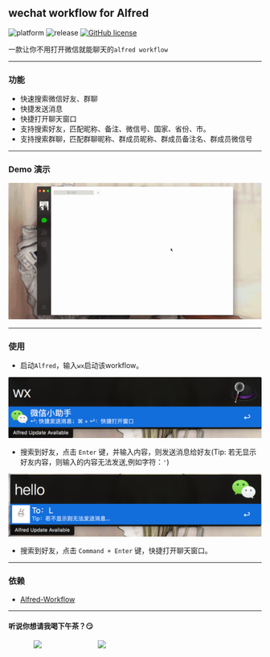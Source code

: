 
## wechat workflow for Alfred

![platform](https://img.shields.io/badge/platform-macos-lightgrey.svg)  ![release](https://img.shields.io/badge/release-v1.0-brightgreen.svg) 
 [![GitHub license](https://img.shields.io/github/license/TKkk-iOSer/wechat-workflow.svg)](https://github.com/TKkk-iOSer/wechat-workflow/blob/master/LICENSE)
 
一款让你不用打开微信就能聊天的`alfred workflow`

---

### 功能
* 快速搜索微信好友、群聊
* 快捷发送消息 
* 快捷打开聊天窗口
* 支持搜索好友，匹配昵称、备注、微信号、国家、省份、市。
* 支持搜索群聊，匹配群聊昵称、群成员昵称、群成员备注名、群成员微信号

---

### Demo 演示

![alfred](./ScreenShots/alfred_search.gif)

---

### 使用
* 启动`Alfred`，输入`wx`启动该workflow。

![keyword](./ScreenShots/alfred_query.png)

* 搜索到好友，点击 `Enter` 键，并输入内容，则发送消息给好友(Tip: 若无显示好友内容，则输入的内容无法发送,例如字符：`'`)  

![keyword](./ScreenShots/alfred_send.png)


* 搜索到好友，点击 `Command + Enter` 键，快捷打开聊天窗口。

---

### 依赖

* [Alfred-Workflow](http://www.deanishe.net/alfred-workflow/index.html)

---

#### 听说你想请我喝下午茶？😏
 
<img src="http://upload-images.jianshu.io/upload_images/965383-cbc86dc1d75a6242.jpg?imageMogr2/auto-orient/strip%7CimageView2/2/w/1240" height="250" hspace="50"/>&nbsp;&nbsp;&nbsp;<img src="http://upload-images.jianshu.io/upload_images/965383-76a1c7c91b987e1a.png?imageMogr2/auto-orient/strip%7CimageView2/2/w/1240" height="250" hspace="50"  />



